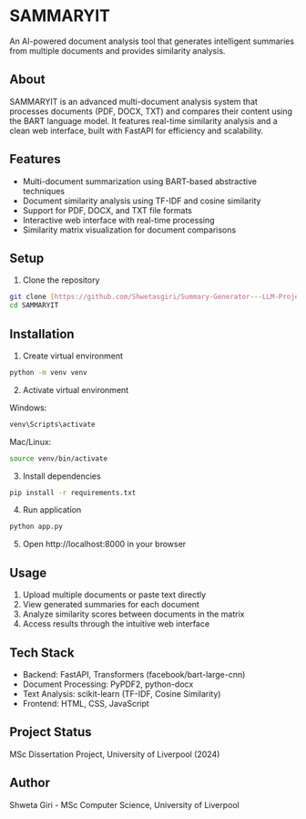 # SAMMARYIT

An AI-powered document analysis tool that generates intelligent summaries from multiple documents and provides similarity analysis.

## About

SAMMARYIT is an advanced multi-document analysis system that processes documents (PDF, DOCX, TXT) and compares their content using the BART language model. It features real-time similarity analysis and a clean web interface, built with FastAPI for efficiency and scalability.

## Features

- Multi-document summarization using BART-based abstractive techniques
- Document similarity analysis using TF-IDF and cosine similarity
- Support for PDF, DOCX, and TXT file formats
- Interactive web interface with real-time processing
- Similarity matrix visualization for document comparisons

## Setup

1. Clone the repository
```bash
git clone [https://github.com/Shwetasgiri/Summary-Generator---LLM-Project.git]
cd SAMMARYIT
```

## Installation

1. Create virtual environment
```bash
python -m venv venv
```

2. Activate virtual environment

Windows:
```cmd
venv\Scripts\activate
```

Mac/Linux:
```bash
source venv/bin/activate
```

3. Install dependencies
```bash
pip install -r requirements.txt
```

4. Run application
```bash
python app.py
```

5. Open http://localhost:8000 in your browser

## Usage

1. Upload multiple documents or paste text directly
2. View generated summaries for each document
3. Analyze similarity scores between documents in the matrix
4. Access results through the intuitive web interface

## Tech Stack

- Backend: FastAPI, Transformers (facebook/bart-large-cnn)
- Document Processing: PyPDF2, python-docx
- Text Analysis: scikit-learn (TF-IDF, Cosine Similarity)
- Frontend: HTML, CSS, JavaScript

## Project Status

MSc Dissertation Project, University of Liverpool (2024)

## Author

Shweta Giri - MSc Computer Science, University of Liverpool
